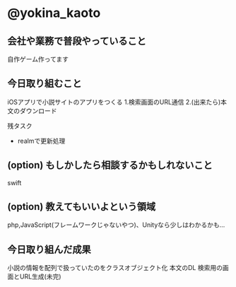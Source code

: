 # @yokina_kaoto

## 会社や業務で普段やっていること
自作ゲーム作ってます

## 今日取り組むこと
iOSアプリで小説サイトのアプリをつくる
1.検索画面のURL通信
2.(出来たら)本文のダウンロード

残タスク
- realmで更新処理

## (option) もしかしたら相談するかもしれないこと
swift

## (option) 教えてもいいよという領域
php,JavaScript(フレームワークじゃないやつ)、Unityなら少しはわかるかも…

## 今日取り組んだ成果

小説の情報を配列で扱っていたのをクラスオブジェクト化
本文のDL
検索用の画面とURL生成(未完)